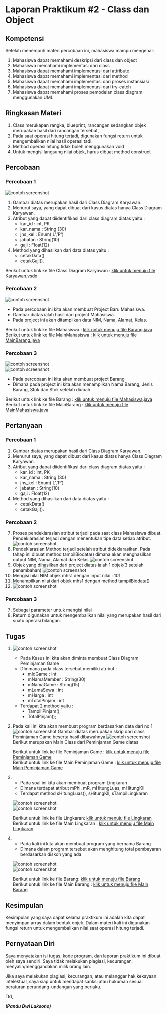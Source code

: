 # Laporan Praktikum #2 - Class dan Object

## Kompetensi

Setelah menempuh materi percobaan ini, mahasiswa mampu mengenal:
1. Mahasiswa dapat memahami deskripsi dari class dan object
2. Mahasiswa memahami implementasi dari class
3. Mahasiswa dapat memahami implementasi dari attribute
4. Mahasiswa dapat memahami implementasi dari method
5. Mahasiswa dapat memahami implementasi dari proses instansiasi
6. Mahasiswa dapat memahami implementasi dari try-catch
7. Mahasiswa dapat memahami proses pemodelan class diagram menggunakan UML

## Ringkasan Materi

1. Class merukapan rangka, blueprint, rancangan sedangkan objek merupakan hasil dari rancangan tersebut,
2. Pada saat operasi hitung terjadi, digunakan fungsi return untuk mengembalikan nilai hasil operasi tadi.
3. Method operasi hitung tidak boleh menggunakan void
4. Untuk mengisi langsung nilai objek, harus dibuat method construct 

## Percobaan

### Percobaan 1

![contoh screenshot](img/Percobaan1.png)<br>

1. Gambar diatas merupakan hasil dari Class Diagram Karyawan.
2. Menurut saya, yang dapat dibuat dari kasus diatas hanya Class Diagram Karyawan.
3. Atribut yang dapat diidentifikasi dari class diagram diatas yaitu :
   - kar_id : int, PK
   - kar_nama : String (30)
   - jns_kel : Enum('L','P')
   - jabatan : String(10)
   - gaji : Float(12)
4. Method yang dihasilkan dari data diatas yaitu :
   - cetakData()
   - cetakGaji().

Berikut untuk link ke file Class Diagram Karyawan : [klik untuk menuju file Karyawan.vsdx](../../src/2_Class_dan_Object/Percobaan1.vsdx)

### Percobaan 2

![contoh screenshot](img/Percobaan2.png)
- Pada percobaan ini kita akan membuat Project Baru Mahasiswa.
- Gambar diatas ialah hasil dari project Mahasiswa.
- Pada project ini akan ditampilkan data NIM, Nama, Alamat, Kelas.

Berikut untuk link ke file Mahasiswa : [klik untuk menuju file Barang.java](../../src/2_Class_dan_Object/Barang.java)<br>
Berikut untuk link ke file MainMahasiswa : [klik untuk menuju file MainBarang.java](../../src/2_Class_dan_Object/MainBarang.java)  

### Percobaan 3

![contoh screenshot](img/Percobaan3.png)<br>
![contoh screenshot](img/Percobaan3Main.png)
- Pada percobaan ini kita akan membuat project Barang
- Dimana pada project ini kita akan menampilkan Nama Barang, Jenis Barang, Stok dan Stok setelah diubah

Berikut untuk link ke file Barang : [klik untuk menuju file Mahasiswa.java](../../src/2_Class_dan_Object/Mahasiswa.java)<br>
Berikut untuk link ke file MainBarang : [klik untuk menuju file MainMahasiswa.java](../../src/2_Class_dan_Object/MainMahasiswa.java)  

## Pertanyaan

### Percobaan 1

1. Gambar diatas merupakan hasil dari Class Diagram Karyawan.
2. Menurut saya, yang dapat dibuat dari kasus diatas hanya Class Diagram Karyawan.
3. Atribut yang dapat diidentifikasi dari class diagram diatas yaitu :
   - kar_id : int, PK
   - kar_nama : String (30)
   - jns_kel : Enum('L','P')
   - jabatan : String(10)
   - gaji : Float(12)
4. Method yang dihasilkan dari data diatas yaitu :
   - cetakData()
   - cetakGaji().


### Percobaan 2

7. Proses pendeklarasian atribut terjadi pada saat class Mahasiswa dibuat. Pendeklarasian terjadi dengan menentukan tipe data setiap atribut.
![contoh screenshot](img/Percobaan2Atribut.png)
8. Pendeklarasian Method terjadi setelah atribut dideklarasikan. Pada tahap ini dibuat method tampilBiodata() dimana akan menghasilkan output NIM, Nama, Alamat dan Kelas
![contoh screenshot](img/Percobaan2Method.png)
9. Objek yang dihasilkan dari project diatas ialah 1 objek(3 setelah penambahan)
![contoh screenshot](img/Percobaan2Objek.png)
10. Mengisi nilai NIM objek mhs1 dengan input nilai : 101
11. Menampilkan nilai dari objek mhs1 dengan method tampilBiodata()
12. ![contoh screenshot](img/Percobaan2Instansiasi.png)


### Percobaan 3

7. Sebagai parameter untuk mengisi nilai
8. Return digunakan untuk mengembalikan nilai yang merupakan hasil dari suatu operasi bilangan.



## Tugas
1. ![contoh screenshot](img/Tugas1.png)
   - Pada Kasus ini kita akan diminta membuat Class DIagram  Peminjaman Game
   - DImmana pada class tersebut memiliki atribut :
     - mIdGame : int
     - mNamaMember : String(30)
     - mNamaGame : String(15)
     - mLamaSewa : int
     - mHarga : int
     - mTotalPinjam : int
   - Terdapat 2 method yaitu :
     - TampillPinjam();
     - TotalPinjam();
2. Pada kali ini kita akan membuat program berdasarkan data dari no 1
   ![contoh screenshot](img/Screenshot1.png)
   Gambar diatas merupakan skrip dari class Peminjaman Game beserta hasil dibawahnya
   ![contoh screenshot](img/Screenshot2.png)
   Berikut merupakan Main Class dari Peminjaman Game diatas

   Berikut untuk link ke file Peminjaman Game : [klik untuk menuju file Peminjaman Game](../../src/2_Class_dan_Object/PeminjamanGame1941723006Pandu.java)<br>
   Berikut untuk link ke file Main Peminjaman Game : [klik untuk menuju file Main Peminjaman Game](../../src/2_Class_dan_Object/MainPeminjamanGame1941723006Pandu.java) 

3. - Pada soal ini kita akan membuat program Lingkaran
   - Dimana terdapat atribut mPhi, mR, mHitungLuas, mHitungKll
   - Terdapat method sHitungLuas(), sHitungKll, sTampilLingkaran
   
   ![contoh screenshot](img/Screenshot4.png)<br>
   ![contoh screenshot](img/Screenshot3.png)

   Berikut untuk link ke file Lingkaran: [klik untuk menuju file Lingkaran](../../src/2_Class_dan_Object/Lingkaran1941723006Pandu.java)<br>
   Berikut untuk link ke file Main Lingkaran : [klik untuk menuju file Main Lingkaran](../../src/2_Class_dan_Object/MainLingkaran1941723006Pandu.java) 

4. - Pada kali ini kita akan membuat program yang bernama Barang
   - Dimana dalam program tersebut akan menghitung total pembayaran berdasarkan diskon yang ada

   ![contoh screenshot](img/Screenshot7.png)<br>
   ![contoh screenshot](img/Screenshot8.png)

   Berikut untuk link ke file Barang: [klik untuk menuju file Barang](../../src/2_Class_dan_Object/Barang1941723006Pandu.java)<br>
   Berikut untuk link ke file Main Barang : [klik untuk menuju file Main Barang](../../src/2_Class_dan_Object/MainBarang1941723006Pandu.java) 


## Kesimpulan

Kesimpulan yang saya dapat selama praktikum ini adalah kita dapat menyimpan array dalam bentuk objek. Dalam materi kali ini digunakan fungsi return untuk mengembalikan nilai saat operasi hitung terjadi.

## Pernyataan Diri

Saya menyatakan isi tugas, kode program, dan laporan praktikum ini dibuat oleh saya sendiri. Saya tidak melakukan plagiasi, kecurangan, menyalin/menggandakan milik orang lain.

Jika saya melakukan plagiasi, kecurangan, atau melanggar hak kekayaan intelektual, saya siap untuk mendapat sanksi atau hukuman sesuai peraturan perundang-undangan yang berlaku.

Ttd,

***(Pandu Dwi Laksono)***
